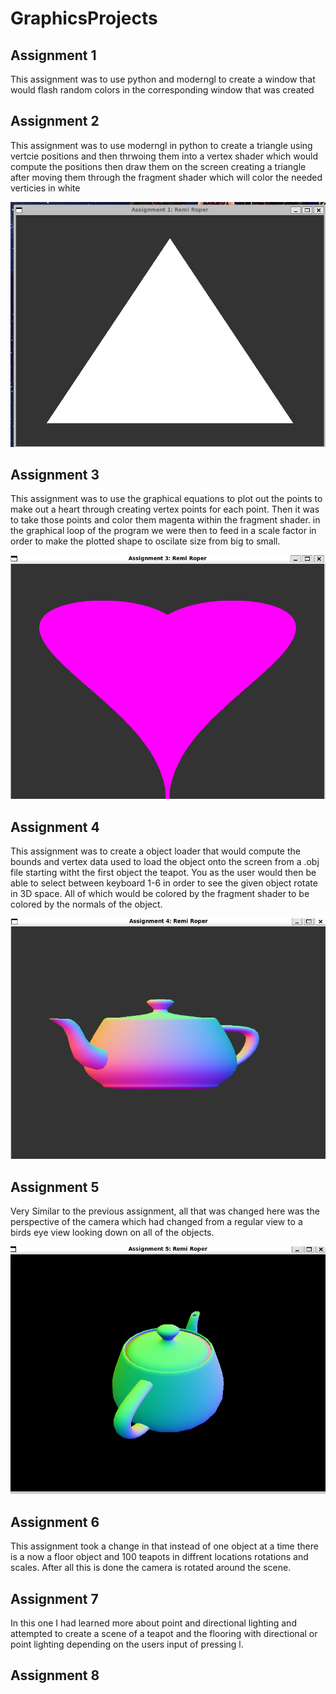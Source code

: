 # GraphicsProjects

## Assignment 1

This assignment was to use python and moderngl to create a window that would 
flash random colors in the corresponding window that was created


## Assignment 2

This assignment was to use moderngl in python to create a triangle using vertcie positions
and then thrwoing them into a vertex shader which would compute the positions then draw them on the screen
creating a triangle after moving them through the fragment shader which will color the needed verticies in white

![screenshot](Assignment2/Assignment%202%20output%20Remi%20Roper.png)


## Assignment 3

This assignment was to use the graphical equations to plot out the points to make out a heart through creating 
vertex points for each point. Then it was to take those points and color them magenta within the fragment shader.
in the graphical loop of the program we were then to feed in a scale factor in order to make the plotted shape 
to oscilate size from big to small.

![screenshot](Assignment3/Assignment%203%20output%20Remi%20Roper.png)


## Assignment 4

This assignment was to create a object loader that would compute the bounds and vertex data used to load the object
onto the screen from a .obj file starting witht the first object the teapot. You as the user would then be able to 
select between keyboard 1-6 in order to see the given object rotate in 3D space. All of which would be colored by
the fragment shader to be colored by the normals of the object.

![screenshot](Assignment4/Screenshot%202024-09-15%20213450.png)


## Assignment 5

Very Similar to the previous assignment, all that was changed here was the perspective of the camera which had changed 
from a regular view to a birds eye view looking down on all of the objects.

![screenshot](Assignment5/Screenshot%202024-09-23%20152453.png)


## Assignment 6

This assignment took a change in that instead of one object at a time there is a now a floor object and 100 teapots
in diffrent locations rotations and scales. After all this is done  the camera is rotated around the scene.


## Assignment 7

In this one I had learned more about point and directional lighting and attempted to create a scene of a teapot and 
the flooring with directional or point lighting depending on the users input of pressing l.


## Assignment 8

